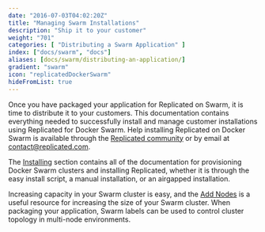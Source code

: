 ```yaml
---
date: "2016-07-03T04:02:20Z"
title: "Managing Swarm Installations"
description: "Ship it to your customer"
weight: "701"
categories: [ "Distributing a Swarm Application" ]
index: ["docs/swarm", "docs"]
aliases: [docs/swarm/distributing-an-application/]
gradient: "swarm"
icon: "replicatedDockerSwarm"
hideFromList: true
---
```


Once you have packaged your application for Replicated on Swarm, it is time to distribute it to your customers. This documentation contains everything needed to successfully install and manage customer installations using Replicated for Docker Swarm. Help installing Replicated on Docker Swarm is available through the [Replicated community](https://help.replicated.com/community) or by email at [contact@replicated.com](mailto:contact@replicated.com).

The [Installing](/docs/swarm/customer-installations/installing) section contains all of the documentation for provisioning Docker Swarm clusters and installing Replicated, whether it is through the easy install script, a manual installation, or an airgapped installation.

Increasing capacity in your Swarm cluster is easy, and the [Add Nodes](/docs/swarm/customer-installations/add-nodes) is a useful resource for increasing the size of your Swarm cluster. When packaging your application, Swarm labels can be used to control cluster topology in multi-node environments.


